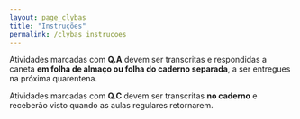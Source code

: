 ```yaml
---
layout: page_clybas
title: "Instruções"
permalink: /clybas_instrucoes
---
```


Atividades marcadas com **Q.A** devem ser transcritas e respondidas a caneta **em folha de almaço ou folha do caderno separada**, a ser entregues na próxima quarentena.

Atividades marcadas com **Q.C** devem ser transcritas **no caderno** e receberão visto quando as aulas regulares retornarem.

